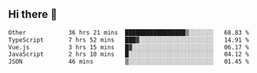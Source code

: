 ## Hi there 👋

<!--START_SECTION:waka-->

```txt
Other            36 hrs 21 mins  █████████████████▒░░░░░░░   68.83 %
TypeScript       7 hrs 52 mins   ███▓░░░░░░░░░░░░░░░░░░░░░   14.91 %
Vue.js           3 hrs 15 mins   █▓░░░░░░░░░░░░░░░░░░░░░░░   06.17 %
JavaScript       2 hrs 10 mins   █░░░░░░░░░░░░░░░░░░░░░░░░   04.12 %
JSON             46 mins         ▒░░░░░░░░░░░░░░░░░░░░░░░░   01.45 %
```

<!--END_SECTION:waka-->
